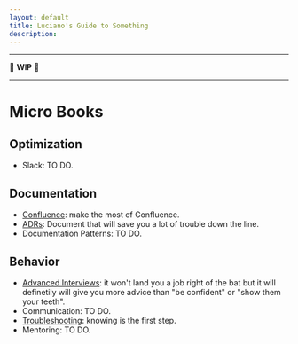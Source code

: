 ```yaml
---
layout: default
title: Luciano's Guide to Something
description:
---
```



---

📣 **WIP** 📣

---

# Micro Books

## Optimization

- Slack: TO DO.

## Documentation

- [Confluence](./pages/confluence): make the most of Confluence.
- [ADRs](./pages/adrs.md): Document that will save you a lot of trouble down the line.
- Documentation Patterns: TO DO.

## Behavior
- [Advanced Interviews](./pages/adv-interviews): it won't land you a job right of the bat but it will definetily will give you more advice than "be confident" or "show them your teeth".
- Communication: TO DO.
- [Troubleshooting](./pages/troubleshooting): knowing is the first step.
- Mentoring: TO DO.
